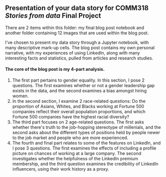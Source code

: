 ## Presentation of your data story for COMM318 _Stories from data_ Final Project

There are 2 items within this folder: my final blog post notebook and another folder containing 12 images that are used within the blog post.

I've chosen to present my data story through a Jupyter notebook, with many descriptive mark-up cells. The blog post contains my own personal narrative, with my experiences of using LinkedIn, along with many interesting facts and statistics, pulled from articles and research studies.

#### The core of the blog post is my 4-part analysis. 
1. The first part pertains to gender equality. In this section, I pose 2 questions. The first examines whether or not a gender leadership gap exists in the data, and the second examines a bias amongst hiring women. 
2. In the second section, I examine 2 race-related questions: Do the proportion of Asians, Whites, and Blacks working at Fortune 500 companies reflect their overall population proportions, and which Fortune 500 companies have the highest racial diversity? 
3. The third part focuses on 2 age-related questions. The first asks whether there's truth to the job-hopping stereotype of millenials, and the second asks about the different types of positions held by people newer to the job market and people who are more experienced. 
4. The fourth and final part relates to some of the features on LinkedIn, and I pose 3 questions. The first examines the effects of including a profile picture on chances of working at a large company. The second investigates whether the helpfulness of the LinkedIn premium membership, and the third question examines the credibility of LinkedIn influencers, using their work history as a proxy.